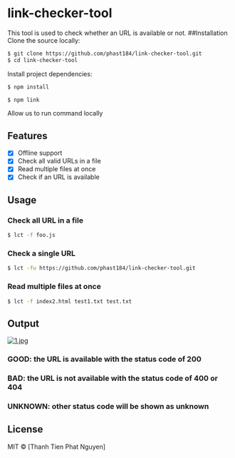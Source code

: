 # link-checker-tool
This tool is used to check whether an URL is available or not.
##Installation
Clone the source locally:

```sh
$ git clone https://github.com/phast184/link-checker-tool.git
$ cd link-checker-tool
```
Install project dependencies:

```sh
$ npm install
```
```sh
$ npm link
```
Allow us to run command locally
## Features

- [x] Offline support
- [x] Check all valid URLs in a file
- [x] Read multiple files at once
- [x] Check if an URL is available

## Usage

### Check all URL in a file 
```sh
$ lct -f foo.js
```

### Check a single URL
```sh
$ lct -fu https://github.com/phast184/link-checker-tool.git
```

### Read multiple files at once
```sh
$ lct -f index2.html test1.txt test.txt
```

## Output
[![1.jpg](https://i.postimg.cc/L8wZTJND/1.jpg)](https://postimg.cc/Hr0xWkG8)

### GOOD: the URL is available with the status code of 200
### BAD: the URL is not available with the status code of 400 or 404
### UNKNOWN: other status code will be shown as unknown

## License

MIT  © [Thanh Tien Phat Nguyen]
